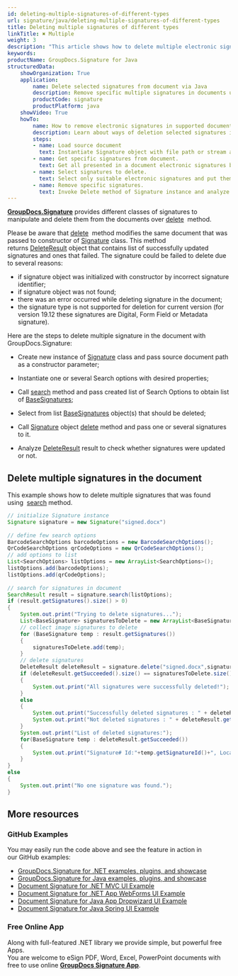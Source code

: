 ```yaml
---
id: deleting-multiple-signatures-of-different-types
url: signature/java/deleting-multiple-signatures-of-different-types
title: Deleting multiple signatures of different types
linkTitle: ✖ Multiple
weight: 3
description: "This article shows how to delete multiple electronic signatures different ways with GroupDocs.Signature API."
keywords: 
productName: GroupDocs.Signature for Java
structuredData:
    showOrganization: True
    application:    
        name: Delete selected signatures from document via Java    
        description: Remove specific multiple signatures in documents using Java language by GroupDocs.Signature for Java APIs
        productCode: signature
        productPlatform: java 
    showVideo: True
    howTo:
        name: How to remove electronic signatures in supported documents with Java 
        description: Learn about ways of deletion selected signatures in document using Java
        steps:
        - name: Load source document
          text: Instantiate Signature object with file path or stream as a constructor parameter will load the document. 
        - name: Get specific signatures from document. 
          text: Get all presented in a document electronic signatures by invoking method Search. Pass to this method only SearchOptions of desirable type.
        - name: Select signatures to delete. 
          text: Select only suitable electronic signatures and put them to new List instance.
        - name: Remove specific signatures. 
          text: Invoke Delete method of Signature instance and analyze DeleteResult object.
---
```

[**GroupDocs.Signature**](https://products.groupdocs.com/signature/java) provides different classes of signatures to manipulate and delete them from the documents over [delete](https://reference.groupdocs.com/java/signature/com.groupdocs.signature/Signature#delete(java.io.OutputStream,%20com.groupdocs.signature.domain.signatures.BaseSignature))  method.

Please be aware that [delete](https://reference.groupdocs.com/java/signature/com.groupdocs.signature/Signature#delete(java.io.OutputStream,%20com.groupdocs.signature.domain.signatures.BaseSignature))  method modifies the same document that was passed to constructor of [Signature](https://reference.groupdocs.com/java/signature/com.groupdocs.signature/Signature) class. This method returns [DeleteResult](https://reference.groupdocs.com/java/signature/com.groupdocs.signature.domain/DeleteResult) object that contains list of successfully updated signatures and ones that failed. The signature could be failed to delete due to several reasons:

*   if signature object was initialized with constructor by incorrect signature identifier;
*   if signature object was not found;
*   there was an error occurred while deleting signature in the document;
*   the signature type is not supported for deletion for current version (for version 19.12 these signatures are Digital, Form Field or Metadata signature).

Here are the steps to delete multiple signature in the document with GroupDocs.Signature:

*   Create new instance of [Signature](https://reference.groupdocs.com/java/signature/com.groupdocs.signature/Signature) class and pass source document path as a constructor parameter;
    
*   Instantiate one or several Search options with desired properties;
    
*   Call [search](https://reference.groupdocs.com/java/signature/com.groupdocs.signature/Signature#search(java.lang.Class,%20com.groupdocs.signature.options.search.SearchOptions)) method and pass created list of Search Options to obtain list of [BaseSignatures](https://reference.groupdocs.com/java/signature/com.groupdocs.signature.domain.signatures/BaseSignature);  
    
*   Select from list [BaseSignatures](https://reference.groupdocs.com/java/signature/com.groupdocs.signature.domain.signatures/BaseSignature) object(s) that should be deleted;  
    
*   Call [Signature](https://reference.groupdocs.com/java/signature/com.groupdocs.signature/Signature) object [delete](https://reference.groupdocs.com/java/signature/com.groupdocs.signature/Signature#delete(java.io.OutputStream,%20com.groupdocs.signature.domain.signatures.BaseSignature)) method and pass one or several signatures to it.
    
*   Analyze [DeleteResult](https://reference.groupdocs.com/java/signature/com.groupdocs.signature.domain/DeleteResult) result to check whether signatures were updated or not.

## Delete multiple signatures in the document

This example shows how to delete multiple signatures that was found using  [search](https://reference.groupdocs.com/java/signature/com.groupdocs.signature/Signature#search(java.lang.Class,%20com.groupdocs.signature.options.search.SearchOptions)) method.

```java
// initialize Signature instance
Signature signature = new Signature("signed.docx")
 
// define few search options
BarcodeSearchOptions barcodeOptions = new BarcodeSearchOptions();
QrCodeSearchOptions qrCodeOptions = new QrCodeSearchOptions();
// add options to list
List<SearchOptions> listOptions = new ArrayList<SearchOptions>();
listOptions.add(barcodeOptions);
listOptions.add(qrCodeOptions);
 
// search for signatures in document
SearchResult result = signature.search(listOptions);
if (result.getSignatures().size() > 0)
{
    System.out.print("Trying to delete signatures...");
    List<BaseSignature> signaturesToDelete = new ArrayList<BaseSignature>();
    // collect image signatures to delete
    for (BaseSignature temp : result.getSignatures())
    {
        signaturesToDelete.add(temp);
    }
    // delete signatures
    DeleteResult deleteResult = signature.delete("signed.docx",signaturesToDelete);
    if (deleteResult.getSucceeded().size() == signaturesToDelete.size())
    {
        System.out.print("All signatures were successfully deleted!");
    }
    else
    {
        System.out.print("Successfully deleted signatures : " + deleteResult.getSucceeded().size());
        System.out.print("Not deleted signatures : " + deleteResult.getFailed().size());
    }
    System.out.print("List of deleted signatures:");
    for(BaseSignature temp : deleteResult.getSucceeded())
    {
        System.out.print("Signature# Id:"+temp.getSignatureId()+", Location: "+temp.getLeft()+"x"+temp.getTop()+". Size: "+temp.getWidth()+"x"+temp.getHeight());
    }
}
else
{
    System.out.print("No one signature was found.");
}
```

## More resources

### GitHub Examples 

You may easily run the code above and see the feature in action in our GitHub examples:

*   [GroupDocs.Signature for .NET examples, plugins, and showcase](https://github.com/groupdocs-signature/GroupDocs.Signature-for-.NET)    
*   [GroupDocs.Signature for Java examples, plugins, and showcase](https://github.com/groupdocs-signature/GroupDocs.Signature-for-Java)    
*   [Document Signature for .NET MVC UI Example](https://github.com/groupdocs-signature/GroupDocs.Signature-for-.NET-MVC)    
*   [Document Signature for .NET App WebForms UI Example](https://github.com/groupdocs-signature/GroupDocs.Signature-for-.NET-WebForms)    
*   [Document Signature for Java App Dropwizard UI Example](https://github.com/groupdocs-signature/GroupDocs.Signature-for-Java-Dropwizard)   
*   [Document Signature for Java Spring UI Example](https://github.com/groupdocs-signature/GroupDocs.Signature-for-Java-Spring)
    

### Free Online App 

Along with full-featured .NET library we provide simple, but powerful free Apps.  
You are welcome to eSign PDF, Word, Excel, PowerPoint documents with free to use online **[GroupDocs Signature App](https://products.groupdocs.app/signature)**.
